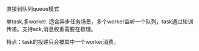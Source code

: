直接到队列queue模式

单task,多worker.  适合异步任务场景，多个worker监听一个队列，task通过轮训传递。支持ack,消息权重需要在梳理。

特点：task的投递只会被其中一个worker消费。